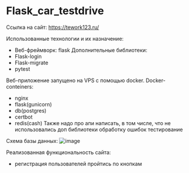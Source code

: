 # Flask_car_testdrive

Ссылка на сайт:
https://tework123.ru/

Использованные технологии и их назначение:
- Веб-фреймворк: flask
Дополнительные библиотеки:
- Flask-login
- Flask-migrate
- pytest

Веб-приложение запущено на VPS с помощью docker.
Docker-conteiners: 
- nginx 
- flask(gunicorn)
- db(postgres)
- certbot
- redis(cash)
Также надо про апи написать, в том числе, что не использовались доп библиотеки
обработку ошибок
тестирование



Схема базы данных:
![image](https://github.com/Tework123/flask_car_testdrive/assets/115368408/6c15c61f-46a7-472a-88e3-482a0f171769)

Реализованная функциональность сайта:
- регистрация пользователей
пройтись по кнопкам
